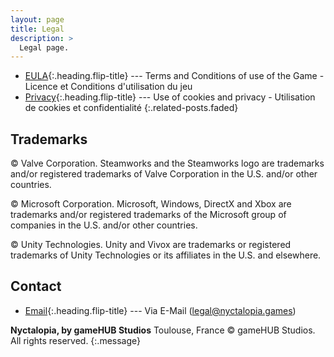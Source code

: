 ```yaml
---
layout: page
title: Legal
description: >
  Legal page.
---
```


* [EULA]{:.heading.flip-title} --- Terms and Conditions of use of the Game - Licence et Conditions d'utilisation du jeu
* [Privacy]{:.heading.flip-title} --- Use of cookies and privacy - Utilisation de cookies et confidentialité
{:.related-posts.faded}

## Trademarks

© Valve Corporation. Steamworks and the Steamworks logo are trademarks and/or registered trademarks of Valve Corporation in the U.S. and/or other countries.

© Microsoft Corporation. Microsoft, Windows, DirectX and Xbox are trademarks and/or registered trademarks of the Microsoft group of companies in the U.S. and/or other countries.

© Unity Technologies. Unity and Vivox are trademarks or registered trademarks of Unity Technologies or its affiliates in the U.S. and elsewhere.

## Contact

* [Email]{:.heading.flip-title} --- Via E-Mail (legal@nyctalopia.games)

**Nyctalopia, by gameHUB Studios**
Toulouse, France
© gameHUB Studios. All rights reserved.
{:.message}

[EULA]: eula.md
[Privacy]: privacy.md
[Email]: mailto://legal@nyctalopia.games